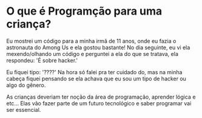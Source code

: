 # O que é Programção para uma criança?

Eu mostrei um código para a minha irmã de 11 anos, onde eu fazia o astronauta do Among Us e ela gostou bastante! No dia seguinte, eu vi ela mexendo/olhando um código e perguntei a ela do que se tratava, ela respondeu: 'É sobre hacker.'

Eu fiquei tipo: '????'
Na hora só falei pra ter cuidado do, mas na minha cabeça fiquei pensando se ela achava que eu sou um tipo de hacker ou algo do gênero. 

As crianças deveriam ter noção da área de programação, aprender lógica e etc... Elas vão fazer parte de um futuro tecnológico e saber programar vai ser essencial.